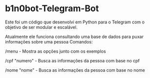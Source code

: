 # b1n0bot-Telegram-Bot

Este foi um código que desenvolvi em Python para o Telegram com o objetivo de ser modular e escalável.

Atualmente ele funciona consultando uma base de dados para puxar informações sobre uma pessoa
Comandos:

/menu - Mostra as opções  junto com os exemplos

/cpf "numero" - Busca as informações da pessoa com base no cpf

/nome "nome" - Busca as informações da pessoa com base no nome
